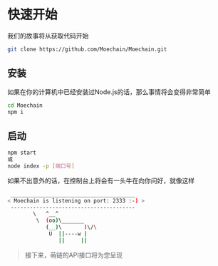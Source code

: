 # 快速开始

我们的故事将从获取代码开始

```bash
git clone https://github.com/Moechain/Moechain.git
```

## 安装

如果在你的计算机中已经安装过Node.js的话，那么事情将会变得非常简单

```bash
cd Moechain
npm i
```

## 启动

```bash
npm start 
或
node index -p [端口号]
```

如果不出意外的话，在控制台上将会有一头牛在向你问好，就像这样

```bash
 _______________________________________
< Moechain is listening on port: 2333 :-) >
 ---------------------------------------
        \   ^__^
         \  (oo)\_______
            (__)\       )\/\
             U  ||----w |
                ||     ||
```

> 接下来，萌链的API接口将为您呈现
